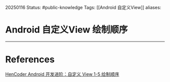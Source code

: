 20250116
Status: #public-knowledge
Tags: [[Android 自定义View]]
aliases: 
# Android 自定义View 绘制顺序














---
# References
[HenCoder Android 开发进阶：自定义 View 1-5 绘制顺序](https://rengwuxian.com/ui-1-5/)